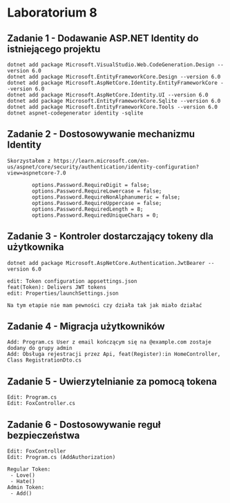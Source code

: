 # Laboratorium 8

## Zadanie 1 - Dodawanie ASP.NET Identity do istniejącego projektu
```
dotnet add package Microsoft.VisualStudio.Web.CodeGeneration.Design --version 6.0
dotnet add package Microsoft.EntityFrameworkCore.Design --version 6.0
dotnet add package Microsoft.AspNetCore.Identity.EntityFrameworkCore --version 6.0
dotnet add package Microsoft.AspNetCore.Identity.UI --version 6.0
dotnet add package Microsoft.EntityFrameworkCore.Sqlite --version 6.0
dotnet add package Microsoft.EntityFrameworkCore.Tools --version 6.0
dotnet aspnet-codegenerator identity -sqlite
```

## Zadanie 2 - Dostosowywanie mechanizmu Identity
```
Skorzystałem z https://learn.microsoft.com/en-us/aspnet/core/security/authentication/identity-configuration?view=aspnetcore-7.0

        options.Password.RequireDigit = false;
        options.Password.RequireLowercase = false;
        options.Password.RequireNonAlphanumeric = false;
        options.Password.RequireUppercase = false;
        options.Password.RequiredLength = 8;
        options.Password.RequiredUniqueChars = 0;
```

## Zadanie 3 - Kontroler dostarczający tokeny dla użytkownika
```
dotnet add package Microsoft.AspNetCore.Authentication.JwtBearer --version 6.0

edit: Token configuration appsettings.json
feat(Token): Delivers JWT tokens
edit: Properties/launchSettings.json

Na tym etapie nie mam pewności czy działa tak jak miało działać
```

## Zadanie 4 - Migracja użytkowników
```
Add: Program.cs User z email kończącym się na @example.com zostaje dodany do grupy admin
Add: Obsługa rejestracji przez Api, feat(Register):in HomeController, Class RegistrationDto.cs
```

## Zadanie 5 - Uwierzytelnianie za pomocą tokena
```
Edit: Program.cs
Edit: FoxController.cs
```

## Zadanie 6 - Dostosowywanie reguł bezpieczeństwa
```
Edit: FoxController 
Edit: Program.cs (AddAuthorization)

Regular Token:
 - Love()
 - Hate()
Admin Token:
 - Add()
```

